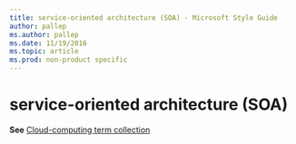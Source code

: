 ```yaml
---
title: service-oriented architecture (SOA) - Microsoft Style Guide
author: pallep
ms.author: pallep
ms.date: 11/19/2016
ms.topic: article
ms.prod: non-product specific
---
```


# service-oriented architecture (SOA)

**See** [Cloud-computing term collection](/style-guide/a-z-word-list-term-collections/term-collections/cloud-computing-terms)
